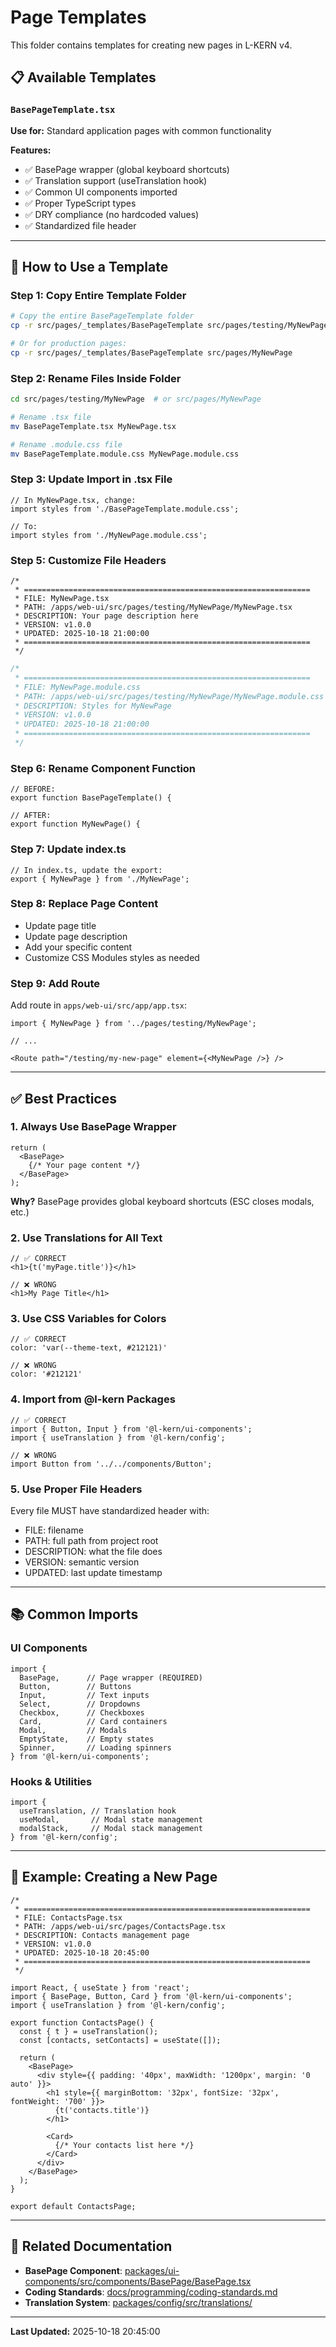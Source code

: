 # Page Templates

This folder contains templates for creating new pages in L-KERN v4.

## 📋 Available Templates

### `BasePageTemplate.tsx`
**Use for:** Standard application pages with common functionality

**Features:**
- ✅ BasePage wrapper (global keyboard shortcuts)
- ✅ Translation support (useTranslation hook)
- ✅ Common UI components imported
- ✅ Proper TypeScript types
- ✅ DRY compliance (no hardcoded values)
- ✅ Standardized file header

---

## 🚀 How to Use a Template

### Step 1: Copy Entire Template Folder
```bash
# Copy the entire BasePageTemplate folder
cp -r src/pages/_templates/BasePageTemplate src/pages/testing/MyNewPage

# Or for production pages:
cp -r src/pages/_templates/BasePageTemplate src/pages/MyNewPage
```

### Step 2: Rename Files Inside Folder
```bash
cd src/pages/testing/MyNewPage  # or src/pages/MyNewPage

# Rename .tsx file
mv BasePageTemplate.tsx MyNewPage.tsx

# Rename .module.css file
mv BasePageTemplate.module.css MyNewPage.module.css
```

### Step 3: Update Import in .tsx File
```tsx
// In MyNewPage.tsx, change:
import styles from './BasePageTemplate.module.css';

// To:
import styles from './MyNewPage.module.css';
```

### Step 5: Customize File Headers
```tsx
/*
 * ================================================================
 * FILE: MyNewPage.tsx
 * PATH: /apps/web-ui/src/pages/testing/MyNewPage/MyNewPage.tsx
 * DESCRIPTION: Your page description here
 * VERSION: v1.0.0
 * UPDATED: 2025-10-18 21:00:00
 * ================================================================
 */
```

```css
/*
 * ================================================================
 * FILE: MyNewPage.module.css
 * PATH: /apps/web-ui/src/pages/testing/MyNewPage/MyNewPage.module.css
 * DESCRIPTION: Styles for MyNewPage
 * VERSION: v1.0.0
 * UPDATED: 2025-10-18 21:00:00
 * ================================================================
 */
```

### Step 6: Rename Component Function
```tsx
// BEFORE:
export function BasePageTemplate() {

// AFTER:
export function MyNewPage() {
```

### Step 7: Update index.ts
```tsx
// In index.ts, update the export:
export { MyNewPage } from './MyNewPage';
```

### Step 8: Replace Page Content
- Update page title
- Update page description
- Add your specific content
- Customize CSS Modules styles as needed

### Step 9: Add Route
Add route in `apps/web-ui/src/app/app.tsx`:
```tsx
import { MyNewPage } from '../pages/testing/MyNewPage';

// ...

<Route path="/testing/my-new-page" element={<MyNewPage />} />
```

---

## ✅ Best Practices

### 1. Always Use BasePage Wrapper
```tsx
return (
  <BasePage>
    {/* Your page content */}
  </BasePage>
);
```

**Why?** BasePage provides global keyboard shortcuts (ESC closes modals, etc.)

### 2. Use Translations for All Text
```tsx
// ✅ CORRECT
<h1>{t('myPage.title')}</h1>

// ❌ WRONG
<h1>My Page Title</h1>
```

### 3. Use CSS Variables for Colors
```tsx
// ✅ CORRECT
color: 'var(--theme-text, #212121)'

// ❌ WRONG
color: '#212121'
```

### 4. Import from @l-kern Packages
```tsx
// ✅ CORRECT
import { Button, Input } from '@l-kern/ui-components';
import { useTranslation } from '@l-kern/config';

// ❌ WRONG
import Button from '../../components/Button';
```

### 5. Use Proper File Headers
Every file MUST have standardized header with:
- FILE: filename
- PATH: full path from project root
- DESCRIPTION: what the file does
- VERSION: semantic version
- UPDATED: last update timestamp

---

## 📚 Common Imports

### UI Components
```tsx
import {
  BasePage,      // Page wrapper (REQUIRED)
  Button,        // Buttons
  Input,         // Text inputs
  Select,        // Dropdowns
  Checkbox,      // Checkboxes
  Card,          // Card containers
  Modal,         // Modals
  EmptyState,    // Empty states
  Spinner,       // Loading spinners
} from '@l-kern/ui-components';
```

### Hooks & Utilities
```tsx
import {
  useTranslation, // Translation hook
  useModal,       // Modal state management
  modalStack,     // Modal stack management
} from '@l-kern/config';
```

---

## 🎯 Example: Creating a New Page

```tsx
/*
 * ================================================================
 * FILE: ContactsPage.tsx
 * PATH: /apps/web-ui/src/pages/ContactsPage.tsx
 * DESCRIPTION: Contacts management page
 * VERSION: v1.0.0
 * UPDATED: 2025-10-18 20:45:00
 * ================================================================
 */

import React, { useState } from 'react';
import { BasePage, Button, Card } from '@l-kern/ui-components';
import { useTranslation } from '@l-kern/config';

export function ContactsPage() {
  const { t } = useTranslation();
  const [contacts, setContacts] = useState([]);

  return (
    <BasePage>
      <div style={{ padding: '40px', maxWidth: '1200px', margin: '0 auto' }}>
        <h1 style={{ marginBottom: '32px', fontSize: '32px', fontWeight: '700' }}>
          {t('contacts.title')}
        </h1>

        <Card>
          {/* Your contacts list here */}
        </Card>
      </div>
    </BasePage>
  );
}

export default ContactsPage;
```

---

## 🔗 Related Documentation

- **BasePage Component**: [packages/ui-components/src/components/BasePage/BasePage.tsx](../../packages/ui-components/src/components/BasePage/BasePage.tsx)
- **Coding Standards**: [docs/programming/coding-standards.md](../../../../docs/programming/coding-standards.md)
- **Translation System**: [packages/config/src/translations/](../../../packages/config/src/translations/)

---

**Last Updated:** 2025-10-18 20:45:00
